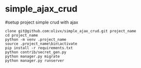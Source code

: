 # simple_ajax_crud

#setup project simple crud with ajax
```
clone git@github.com:olivx/simple_ajax_crud.git project_name
cd project_name
python -m venv .project_name
source .project_name\bin\activate
pip install -r requirements.txt
python contrib/secret_gen.py
python manager.py migrate
python manager.py runserver
```
